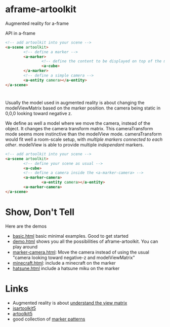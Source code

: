 # aframe-artoolkit
Augmented reality for a-frame

API in a-frame

```html
<!-- add artoolkit into your scene -->
<a-scene artoolkit>
        <!-- define a marker -->
        <a-marker>
                <!-- define the content to be displayed on top of the marker -->
                <a-cube>
        </a-marker>
        <!-- define a simple camera -->
        <a-entity camera></a-entity>
</a-scene>
```

# <a-artoolkit-camera>
Usually the model used in augmented reality is about changing the modelViewMatrix 
based on the marker position. the camera being static in 0,0,0 looking toward negative z.

We define as well a model where we move the camera, instead of the object.
It changes the camera transform matrix.
This cameraTransform mode seems more instinctive than the modelView mode.
cameraTransform would fit well a room-scale setup, with *multiple markers connected to each other*.
modelView is able to provide multiple *independant* markers.

```html
<!-- add artoolkit into your scene -->
<a-scene artoolkit>
        <!-- define your scene as usual -->
        <a-cube>
        <!-- define a camera inside the <a-marker-camera> -->
        <a-marker-camera>
                <a-entity camera></a-entity>
        <a-marker-camera>
</a-scene>
```

# Show, Don't Tell
Here are the demos

- [basic.html](https://jeromeetienne.github.io/aframe-artoolkit/examples/basic.html) 
basic minimal examples. Good to get started
- [demo.html](https://jeromeetienne.github.io/aframe-artoolkit/examples/demo.html) 
shows you all the possibilities of aframe-artoolkit. You can play around
- [marker-camera.html](https://jeromeetienne.github.io/aframe-artoolkit/examples/marker-camera.html):
Move the camera instead of using the usual "camera looking toward negative-z and modelViewMatrix"
- [minecraft.html](https://jeromeetienne.github.io/aframe-artoolkit/examples/minecraft.html): 
include a minecraft on the marker
- [hatsune.html](https://jeromeetienne.github.io/aframe-artoolkit/examples/hatsune.html) 
include a hatsune miku on the marker

# Links

- Augmented reality is about [understand the view matrix](http://www.3dgep.com/understanding-the-view-matrix/)
- [jsartoolkit5](https://github.com/artoolkit/jsartoolkit5)
- [artoolkit5](https://github.com/artoolkit/artoolkit5/)
- good collection of [marker patterns](https://github.com/artoolkit/artoolkit5/tree/master/doc/patterns)
